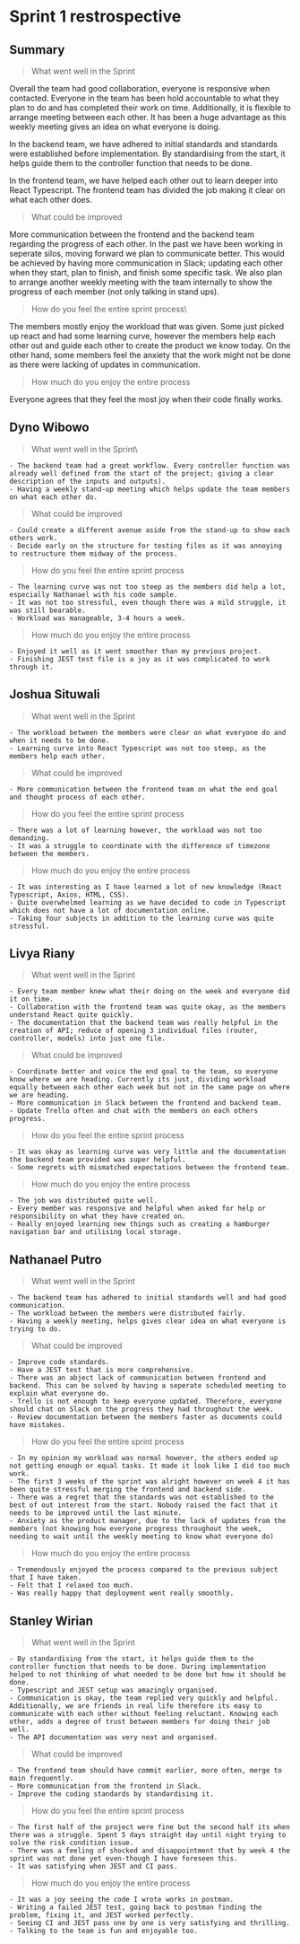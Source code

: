 # Sprint 1 restrospective

## Summary

> What went well in the Sprint

Overall the team had good collaboration, everyone is responsive when contacted. Everyone in the team has been hold accountable to what they plan to do and has completed their work on time. Additionally, it is flexible to arrange meeting between each other. It has been a huge advantage as this weekly meeting gives an idea on what everyone is doing.

In the backend team, we have adhered to initial standards and standards were established before implementation. By standardising from the start, it helps guide them to the controller function that needs to be done.

In the frontend team, we have helped each other out to learn deeper into React Typescript. The frontend team has divided the job making it clear on what each other does.

> What could be improved

More communication between the frontend and the backend team regarding the progress of each other. In the past we have been working in seperate silos, moving forward we plan to communicate better. This would be achieved by having more communication in Slack; updating each other when they start, plan to finish, and finish some specific task. We also plan to arrange another weekly meeting with the team internally to show the progress of each member (not only talking in stand ups).

> How do you feel the entire sprint process\

The members mostly enjoy the workload that was given. Some just picked up react and had some learning curve, however the members help each other out and guide each other to create the product we know today. On the other hand, some members feel the anxiety that the work might not be done as there were lacking of updates in communication.

> How much do you enjoy the entire process

Everyone agrees that they feel the most joy when their code finally works.

## Dyno Wibowo

> What went well in the Sprint\

    - The backend team had a great workflow. Every controller function was already well defined from the start of the project; giving a clear description of the inputs and outputs).
    - Having a weekly stand-up meeting which helps update the team members on what each other do.

> What could be improved

    - Could create a different avenue aside from the stand-up to show each others work.
    - Decide early on the structure for testing files as it was annoying to restructure them midway of the process.

> How do you feel the entire sprint process

    - The learning curve was not too steep as the members did help a lot, especially Nathanael with his code sample.
    - It was not too stressful, even though there was a mild struggle, it was still bearable.
    - Workload was manageable, 3-4 hours a week.

> How much do you enjoy the entire process

    - Enjoyed it well as it went smoother than my previous project.
    - Finishing JEST test file is a joy as it was complicated to work through it.

## Joshua Situwali

> What went well in the Sprint

    - The workload between the members were clear on what everyone do and when it needs to be done.
    - Learning curve into React Typescript was not too steep, as the members help each other.

> What could be improved

    - More communication between the frontend team on what the end goal and thought process of each other.

> How do you feel the entire sprint process

    - There was a lot of learning however, the workload was not too demanding.
    - It was a struggle to coordinate with the difference of timezone between the members.

> How much do you enjoy the entire process

    - It was interesting as I have learned a lot of new knowledge (React Typescript, Axios, HTML, CSS).
    - Quite overwhelmed	learning as we have decided to code in Typescript which does not have a lot of documentation online.
    - Taking four subjects in addition to the learning curve was quite stressful.

## Livya Riany

> What went well in the Sprint

    - Every team member knew what their doing on the week and everyone did it on time.
    - Collaboration with the frontend team was quite okay, as the members understand React quite quickly.
    - The documentation that the backend team was really helpful in the creation of API; reduce of opening 3 individual files (router, controller, models) into just one file.

> What could be improved

    - Coordinate better and voice the end goal to the team, so everyone know where we are heading. Currently its just, dividing workload equally between each other each week but not in the same page on where we are heading.
    - More communication in Slack between the frontend and backend team.
    - Update Trello often and chat with the members on each others progress.

> How do you feel the entire sprint process

    - It was okay as learning curve was very little and the documentation the backend team provided was super helpful.
    - Some regrets with mismatched expectations between the frontend team.

> How much do you enjoy the entire process

    - The job was distributed quite well.
    - Every member was responsive and helpful when asked for help or responsibility on what they have created on.
    - Really enjoyed learning new things such as creating a hamburger navigation bar and utilising local storage.

## Nathanael Putro

> What went well in the Sprint

    - The backend team has adhered to initial standards well and had good communication.
    - The workload between the members were distributed fairly.
    - Having a weekly meeting, helps gives clear idea on what everyone is trying to do.

> What could be improved

    - Improve code standards.
    - Have a JEST test that is more comprehensive.
    - There was an abject lack of communication between frontend and backend. This can be solved by having a seperate scheduled meeting to explain what everyone do.
    - Trello is not enough to keep everyone updated. Therefore, everyone should chat on Slack on the progress they had throughout the week.
    - Review documentation between the members faster as documents could have mistakes.

> How do you feel the entire sprint process

    - In my opinion my workload was normal however, the others ended up not getting enough or equal tasks. It made it look like I did too much work.
    - The first 3 weeks of the sprint was alright however on week 4 it has been quite stressful merging the frontend and backend side.
    - There was a regret that the standards was not established to the best of out interest from the start. Nobody raised the fact that it needs to be improved until the last minute.
    - Anxiety as the product manager, due to the lack of updates from the members (not knowing how everyone progress throughout the week, needing to wait until the weekly meeting to know what everyone do)

> How much do you enjoy the entire process

    - Tremendously enjoyed the process compared to the previous subject that I have taken.
    - Felt that I relaxed too much.
    - Was really happy that deployment went really smoothly.

## Stanley Wirian

> What went well in the Sprint

    - By standardising from the start, it helps guide them to the controller function that needs to be done. During implementation helped to not thinking of what needed to be done but how it should be done.
    - Typescript and JEST setup was amazingly organised.
    - Communication is okay, the team replied very quickly and helpful. Additionally, we are friends in real life therefore its easy to communicate with each other without feeling reluctant. Knowing each other, adds a degree of trust between members for doing their job well.
    - The API documentation was very neat and organised.

> What could be improved

    - The frontend team should have commit earlier, more often, merge to main frequently.
    - More communication from the frontend in Slack.
    - Improve the coding standards by standardising it.

> How do you feel the entire sprint process

    - The first half of the project were fine but the second half its when there was a struggle. Spent 5 days straight day until night trying to solve the risk condition issue.
    - There was a feeling of shocked and disappointment that by week 4 the sprint was not done yet even-though I have foreseen this.
    - It was satisfying when JEST and CI pass.

> How much do you enjoy the entire process

    - It was a joy seeing the code I wrote works in postman.
    - Writing a failed JEST test, going back to postman finding the problem, fixing it, and JEST worked perfectly.
    - Seeing CI and JEST pass one by one is very satisfying and thrilling.
    - Talking to the team is fun and enjoyable too.
